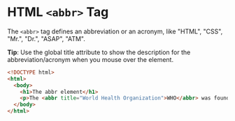 # HTML `<abbr>` Tag

The `<abbr>` tag defines an abbreviation or an acronym, like "HTML", "CSS", "Mr.", "Dr.", "ASAP", "ATM".

**Tip**: Use the global title attribute to show the description for the abbreviation/acronym when you mouse over the element.

```html
<!DOCTYPE html>
<html>
  <body>
    <h1>The abbr element</h1>
    <p>The <abbr title="World Health Organization">WHO</abbr> was founded in 1948.</p>
  </body>
</html>
```
